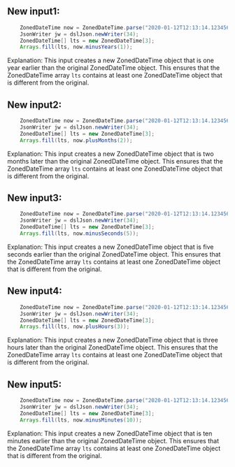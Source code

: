 ## New input1:
```java
    ZonedDateTime now = ZonedDateTime.parse("2020-01-12T12:13:14.123456789-03:30");
    JsonWriter jw = dslJson.newWriter(34);
    ZonedDateTime[] lts = new ZonedDateTime[3];
    Arrays.fill(lts, now.minusYears(1));
```
Explanation: This input creates a new ZonedDateTime object that is one year earlier than the original ZonedDateTime object. This ensures that the ZonedDateTime array `lts` contains at least one ZonedDateTime object that is different from the original.

## New input2:
```java
    ZonedDateTime now = ZonedDateTime.parse("2020-01-12T12:13:14.123456789-03:30");
    JsonWriter jw = dslJson.newWriter(34);
    ZonedDateTime[] lts = new ZonedDateTime[3];
    Arrays.fill(lts, now.plusMonths(2));
```
Explanation: This input creates a new ZonedDateTime object that is two months later than the original ZonedDateTime object. This ensures that the ZonedDateTime array `lts` contains at least one ZonedDateTime object that is different from the original.

## New input3:
```java
    ZonedDateTime now = ZonedDateTime.parse("2020-01-12T12:13:14.123456789-03:30");
    JsonWriter jw = dslJson.newWriter(34);
    ZonedDateTime[] lts = new ZonedDateTime[3];
    Arrays.fill(lts, now.minusSeconds(5));
```
Explanation: This input creates a new ZonedDateTime object that is five seconds earlier than the original ZonedDateTime object. This ensures that the ZonedDateTime array `lts` contains at least one ZonedDateTime object that is different from the original.

## New input4:
```java
    ZonedDateTime now = ZonedDateTime.parse("2020-01-12T12:13:14.123456789-03:30");
    JsonWriter jw = dslJson.newWriter(34);
    ZonedDateTime[] lts = new ZonedDateTime[3];
    Arrays.fill(lts, now.plusHours(3));
```
Explanation: This input creates a new ZonedDateTime object that is three hours later than the original ZonedDateTime object. This ensures that the ZonedDateTime array `lts` contains at least one ZonedDateTime object that is different from the original.

## New input5:
```java
    ZonedDateTime now = ZonedDateTime.parse("2020-01-12T12:13:14.123456789-03:30");
    JsonWriter jw = dslJson.newWriter(34);
    ZonedDateTime[] lts = new ZonedDateTime[3];
    Arrays.fill(lts, now.minusMinutes(10));
```
Explanation: This input creates a new ZonedDateTime object that is ten minutes earlier than the original ZonedDateTime object. This ensures that the ZonedDateTime array `lts` contains at least one ZonedDateTime object that is different from the original.
